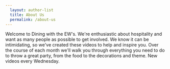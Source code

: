 ```yaml
---
  layout: author-list
  title: About Us
  permalink: /about-us
---
```

Welcome to Dining with the EW's. We're enthusiastic about hospitality and want as many people as possible to get involved. We know it can be intimidating, so we've created these videos to help and inspire you. Over the course of each month we'll walk you through everything you need to do to throw a great party, from the food to the decorations and theme. New videos every Wednesday.
